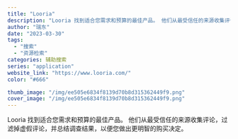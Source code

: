 ```yaml
---
title: "Looria"
description: "Looria 找到适合您需求和预算的最佳产品。 他们从最受信任的来源收集评论，过滤掉虚假评论，并总结调查结果，以便您做出"
author: "瑞东"
date: "2023-03-30"
tags:
  - "搜索"
  - "资源检索"
categories: 辅助搜索
series: "application"
website_link: "https://www.looria.com/"
color: "#666"

thumb_image: "/img/ee505e6834f8139d70b8d315362449f9.png"
cover_image: "/img/ee505e6834f8139d70b8d315362449f9.png"
---
```


Looria 找到适合您需求和预算的最佳产品。 他们从最受信任的来源收集评论，过滤掉虚假评论，并总结调查结果，以便您做出更明智的购买决定。